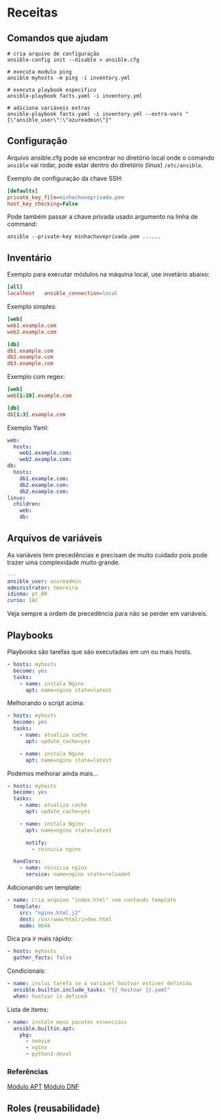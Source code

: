 # Receitas

## Comandos que ajudam

```shell
# cria arquivo de configuração
ansible-config init --disable > ansible.cfg

# executa modulo ping
ansible myhosts -m ping -i inventory.yml

# executa playbook especifico
ansible-playbook facts.yaml -i inventory.yml

# adiciona variáveis extras
ansible-playbook facts.yaml -i inventory.yml --extra-vars "{\"ansible_user\":\"azureadmin\"}"
```

## Configuração

Arquivo ansible.cfg pode se encontrar no diretório local onde o comando `ansible`
vai rodar, pode estar dentro do diretório (linux) `/etc/ansible`.

Exemplo de configuração da chave SSH:

```ini
[defaults]
private_key_file=minhachaveprivada.pem
host_key_checking=False
```

Pode também passar a chave privada usado argumento na linha de command:

```shell
ansible --private-key minhachaveprivada.pem ......
```

## Inventário

Exemplo para executar módulos na máquina local, use invetário abaixo:

```ini
[all]
localhost   ansible_connection=local
```

Exemplo simples:

```ini
[web]
web1.example.com
web2.example.com

[db]
db1.example.com
db2.example.com
db3.example.com
```

Exemplo com regex:

```ini
[web]
web[1:10].example.com

[db]
db[1:3].example.com
```

Exemplo Yaml:

```yaml
web:
  hosts:
    web1.example.com:
    web2.example.com:
db:
  hosts:
    db1.example.com:
    db2.example.com:
    db2.example.com:
linux:
  children:
    web:
    db:
```

## Arquivos de variáveis

As variáveis tem precedências e precisam de muito cuidado pois pode trazer uma
complexidade muito grande.

```yaml
---
ansible_user: azureadmin
administrator: tmoreira
idioma: pt_BR
curso: IAC
```

Veja sempre a ordem de precedência para não se perder em variáveis.

## Playbooks

Playbooks são tarefas que são executadas em um ou mais hosts.

```yaml
- hosts: myhosts
  become: yes
  tasks:
    - name: instala Nginx
      apt: name=nginx state=latest
```

Melhorando o script acima:

```yaml
- hosts: myhosts
  become: yes
  tasks:
    - name: atualiza cache
      apt: update_cache=yes

    - name: instala Nginx
      apt: name=nginx state=latest
```

Podemos melhorar ainda mais...

```yaml
- hosts: myhosts
  become: yes
  tasks:
    - name: atualiza cache
      apt: update_cache=yes

    - name: instala Nginx
      apt: name=nginx state=latest

      notify:
        - reinicia nginx

  handlers:
    - name: reinicia nginx
      service: name=nginx state=reloaded
```

Adicionando um template:

```yaml
- name: Cria arquivo "index.html" com conteudo template
  template:
    src: "nginx.html.j2"
    dest: /var/www/html/index.html
    mode: 0644
```

Dica pra ir mais rápido:

```yaml
- hosts: myhosts
  gather_facts: false
```

Condicionais:

```yaml
- name: inclui tarefa se a variável hostvar estiver definida
  ansible.builtin.include_tasks: "{{ hostvar }}.yaml"
  when: hostvar is defined
```

Lista de items:

```yaml
- name: instale meus pacotes essenciais
  ansible.builtin.apt:
    pkg:
      - neovim
      - nginx
      - python3-devel
```

### Referências

[Módulo APT](https://docs.ansible.com/ansible/latest/collections/ansible/builtin/apt_module.html)
[Módulo DNF](https://docs.ansible.com/ansible/latest/collections/ansible/builtin/dnf_module.html#ansible-collections-ansible-builtin-dnf-module)

## Roles (reusabilidade)
